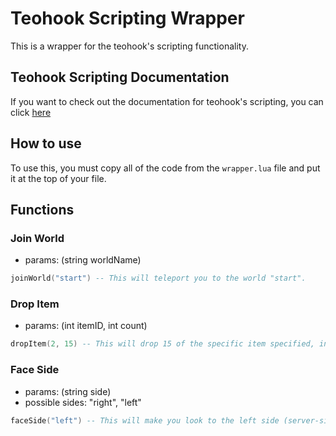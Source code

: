 # Teohook Scripting Wrapper
This is a wrapper for the teohook's scripting functionality.

## Teohook Scripting Documentation
If you want to check out the documentation for teohook's scripting, you can click [here](docs)

## How to use
To use this, you must copy all of the code from the `wrapper.lua` file and put it at the top of your file.

## Functions
### Join World
* params: (string worldName)
```lua
joinWorld("start") -- This will teleport you to the world "start".
```
### Drop Item
* params: (int itemID, int count)
```lua
dropItem(2, 15) -- This will drop 15 of the specific item specified, in this case itemID 2 is dirt, so this will drop 15 dirt.
```
### Face Side
* params: (string side)
* possible sides: "right", "left"
```lua
faceSide("left") -- This will make you look to the left side (server-sided, you won't see it on your end.)
```
